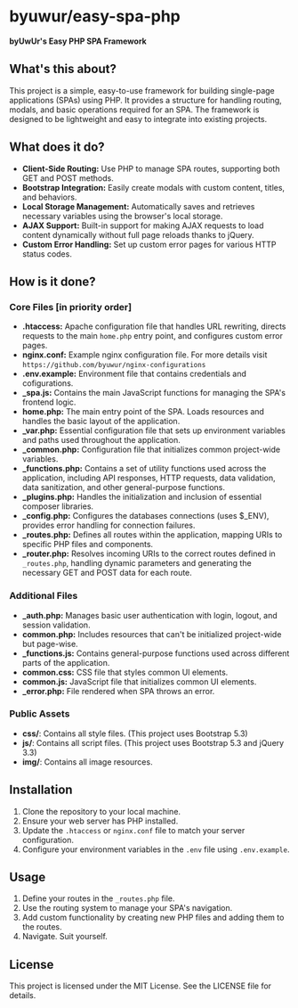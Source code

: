 # byuwur/easy-spa-php

**byUwUr's Easy PHP SPA Framework**

## What's this about?

This project is a simple, easy-to-use framework for building single-page applications (SPAs) using PHP. It provides a structure for handling routing, modals, and basic operations required for an SPA. The framework is designed to be lightweight and easy to integrate into existing projects.

## What does it do?

-   **Client-Side Routing:** Use PHP to manage SPA routes, supporting both GET and POST methods.
-   **Bootstrap Integration:** Easily create modals with custom content, titles, and behaviors.
-   **Local Storage Management:** Automatically saves and retrieves necessary variables using the browser's local storage.
-   **AJAX Support:** Built-in support for making AJAX requests to load content dynamically without full page reloads thanks to jQuery.
-   **Custom Error Handling:** Set up custom error pages for various HTTP status codes.

## How is it done?

### Core Files [in priority order]

-   **.htaccess:** Apache configuration file that handles URL rewriting, directs requests to the main `home.php` entry point, and configures custom error pages.
-   **nginx.conf:** Example nginx configuration file. For more details visit `https://github.com/byuwur/nginx-configurations`
-   **.env.example:** Environment file that contains credentials and cofigurations.
-   **\_spa.js:** Contains the main JavaScript functions for managing the SPA's frontend logic.
-   **home.php:** The main entry point of the SPA. Loads resources and handles the basic layout of the application.
-   **\_var.php:** Essential configuration file that sets up environment variables and paths used throughout the application.
-   **\_common.php:** Configuration file that initializes common project-wide variables.
-   **\_functions.php:** Contains a set of utility functions used across the application, including API responses, HTTP requests, data validation, data sanitization, and other general-purpose functions.
-   **\_plugins.php:** Handles the initialization and inclusion of essential composer libraries.
-   **\_config.php:** Configures the databases connections (uses $\_ENV), provides error handling for connection failures.
-   **\_routes.php:** Defines all routes within the application, mapping URIs to specific PHP files and components.
-   **\_router.php:** Resolves incoming URIs to the correct routes defined in `_routes.php`, handling dynamic parameters and generating the necessary GET and POST data for each route.

### Additional Files

-   **\_auth.php:** Manages basic user authentication with login, logout, and session validation.
-   **common.php:** Includes resources that can't be initialized project-wide but page-wise.
-   **\_functions.js:** Contains general-purpose functions used across different parts of the application.
-   **common.css:** CSS file that styles common UI elements.
-   **common.js:** JavaScript file that initializes common UI elements.
-   **\_error.php:** File rendered when SPA throws an error.

### Public Assets

-   **css/**: Contains all style files. (This project uses Bootstrap 5.3)
-   **js/**: Contains all script files. (This project uses Bootstrap 5.3 and jQuery 3.3)
-   **img/**: Contains all image resources.

## Installation

1. Clone the repository to your local machine.
2. Ensure your web server has PHP installed.
3. Update the `.htaccess` or `nginx.conf` file to match your server configuration.
4. Configure your environment variables in the `.env` file using `.env.example`.

## Usage

1. Define your routes in the `_routes.php` file.
2. Use the routing system to manage your SPA's navigation.
3. Add custom functionality by creating new PHP files and adding them to the routes.
4. Navigate. Suit yourself.

## License

This project is licensed under the MIT License. See the LICENSE file for details.
